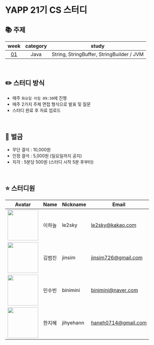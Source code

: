 # YAPP 21기 CS 스터디 

## 📚 주제

week | category | study
:---: | :---: | ---
[01]() | Java | String, StringBuffer, StringBuilder / JVM

<br/>



## ✏️ 스터디 방식
- 매주 `화요일 아침 09:30`에 진행
- 매주 2가지 주제 면접 형식으로 발표 및 질문
- 스터디 완료 후 자료 업로드

<br/>


## 💸 벌금
- 무단 결석 : 10,000원
- 인정 결석 :  5,000원 (일요일까지 공지) 
- 지각 : 5분당 500원 (스터디 시작 5분 후부터)

<br/>

## ⭐️ 스터디원


| Avatar                                                                                         | Name       | Nickname | Email                                       |
| ---------------------------------------------------------------------------------------------- | ---------- | -------- | ------------------------------------------- |
| <img src="https://avatars.githubusercontent.com/u/39932141?v=4" width="100px" height="100px"/> |     이하늘 | le2sky   | [le2sky@kakao.com](mailto:le2sky@kakao.com) |
| <img src="https://avatars.githubusercontent.com/u/62461857?v=4" width="100px" height="100px"/> | 김범진 | jinsim   | [jinsim726@gmail.com](mailto:jinsim726@gmail.com) |
| <img src="https://avatars.githubusercontent.com/u/69030160?v=4" width="100px" height="100px"/> | 민수빈 | binimini   | [binimini@naver.com](mailto:binimini@naver.com) |
| <img src="https://avatars.githubusercontent.com/u/75151848?v=4" width="100px" height="100px"/> | 한지혜 | jihyehann   | [haneh0714@gmail.com](mailto:haneh0714@gmail.com) |
